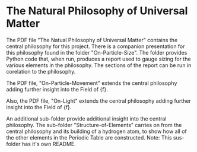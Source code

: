 # The Natural Philosophy of Universal Matter

The PDF file "The Natual Philosophy of Universal Matter" contains the central philosophy for this project. There is a companion presentation for this philosophy found in the folder "On-Particle-Size". The folder provides Python code that, when run, produces a report used to gauge sizing for the various elements in the philosophy. The sections of the report can be run in corelation to the philosophy.

The PDF file, "On-Particle-Movement" extends the central philosophy adding further insight into the Field of {f}. 

Also, the PDF file, "On-Light" extends the central philosophy adding further insight into the Field of {f}.

An additional sub-folder provide additional insight into the central philosophy. The sub-folder "Structure-of-Elements" carries on from the central philosophy and its building of a hydrogen atom, to show how all of the other elements in the Periodic Table are constructed. Note: This sus-folder has it's own README.
